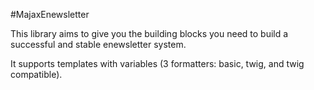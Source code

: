 #MajaxEnewsletter

This library aims to give you the building blocks you need to build a successful and stable enewsletter system.

It supports templates with variables (3 formatters: basic, twig, and twig compatible).